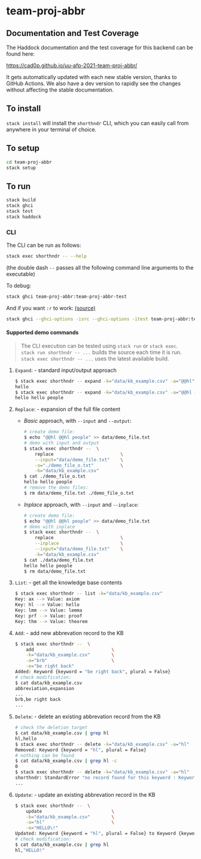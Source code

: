 # team-proj-abbr

## Documentation and Test Coverage

The Haddock documentation and the test coverage for this backend can be found here:

https://cad0p.github.io/uu-afp-2021-team-proj-abbr/

It gets automatically updated with each new stable version, thanks to GitHub Actions. We also have a dev version to rapidly see the changes without affecting the stable documentation.

## To install

`stack install` will install the `shorthndr` CLI, which you can easily call from anywhere in your terminal of choice.

## To setup

```sh
cd team-proj-abbr
stack setup
```

## To run

```sh
stack build
stack ghci
stack test
stack haddock
```

### CLI

The CLI can be run as follows:

```sh
stack exec shorthndr -- --help
```

(the double dash `--` passes all the following command line arguments to the executable)

To debug:

```sh
stack ghci team-proj-abbr:team-proj-abbr-test
```

And if you want `:r` to work: [(source)](https://stackoverflow.com/questions/39938101/how-to-load-tests-in-ghci-with-stack)

```sh
stack ghci --ghci-options -isrc --ghci-options -itest team-proj-abbr:team-proj-abbr-test
```

#### Supported demo commands

> The CLI execution can be tested using `stack run` or `stack exec`.  
> `stack run shorthndr -- ...` builds the source each time it is run.  
> `stack exec shorthndr -- ...` uses the latest available build.  

1. `Expand`: - standard input/output approach

    ```bash
    $ stack exec shorthndr -- expand -k="data/kb_example.csv" -a="@@hl"
    hello
    $ stack exec shorthndr -- expand -k="data/kb_example.csv" -a="@@hl @@hl people" 
    hello hello people
    ```

2. `Replace`: - expansion of the full file content

    - _Basic_ approach, with `--input` and `--output`: 

      ```bash
      # create demo file:
      $ echo "@@hl @@hl people" >> data/demo_file.txt
      # demo with input and output
      $ stack exec shorthndr --  \
          replace                         \
          --input="data/demo_file.txt"    \
          -o="./demo_file_o.txt"          \
          -k="data/kb_example.csv"
      $ cat ./demo_file_o.txt
      hello hello people
      # remove the demo files:
      $ rm data/demo_file.txt ./demo_file_o.txt
      ```

    - _Inplace_ approach, with `--input` and `--inplace`: 

      ```bash
      # create demo file:
      $ echo "@@hl @@hl people" >> data/demo_file.txt
      # demo with inplace
      $ stack exec shorthndr --  \
          replace                         \
          --inplace                       \
          --input="data/demo_file.txt"    \
          -k="data/kb_example.csv"
      $ cat ./data/demo_file.txt
      hello hello people
      $ rm data/demo_file.txt
      ```

3. `List`: - get all the knowledge base contents

    ```bash
    $ stack exec shorthndr -- list -k="data/kb_example.csv"
    Key: ax --> Value: axiom
    Key: hl --> Value: hello
    Key: lmm --> Value: lemma
    Key: prf --> Value: proof
    Key: thm --> Value: theorem
    ```

4. `Add`: - add new abbrevation record to the KB

    ```bash
    $ stack exec shorthndr --  \
        add                             \
        -k="data/kb_example.csv"        \
        -a="brb"                        \
        -e="be right back"
    Added: Keyword {keyword = "be right back", plural = False}
    # check modification:
    $ cat data/kb_example.csv
    abbreviation,expansion
    ...
    brb,be right back
    ...
    ```

5. `Delete`: - delete an existing abbrevation record from the KB

    ```bash
    # check the deletion target
    $ cat data/kb_example.csv | grep hl
    hl,hello
    $ stack exec shorthndr -- delete -k="data/kb_example.csv" -a="hl"
    Removed: Keyword {keyword = "hl", plural = False}
    # nothing can be found
    $ cat data/kb_example.csv | grep hl -c 
    0
    $ stack exec shorthndr -- delete -k="data/kb_example.csv" -a="hl"
    shorthndr: StandardError "no record found for this keyword : Keyword {keyword = \"hl\", plural = False}"
    ...
    ```

6. `Update`: - update an existing abbrevation record in the KB

    ```bash
    $ stack exec shorthndr --  \
        update                          \
        -k="data/kb_example.csv"        \
        -a="hl"                         \
        -e="HELLO\!"
    Updated: Keyword {keyword = "hl", plural = False} to Keyword {keyword = "HELLO!", plural = False}
    # check modification:
    $ cat data/kb_example.csv | grep hl
    hl,"HELLO!"
    ```

